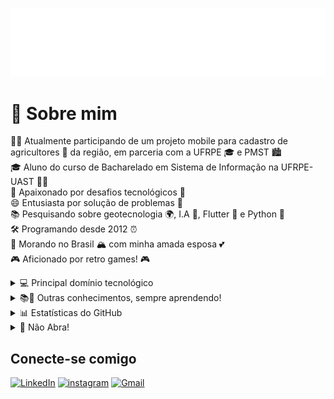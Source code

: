 
![GIF Bruno](assets/gif.gif)

# 👾 Sobre mim  <br>
   🧑‍💻  Atualmente participando de um projeto mobile para cadastro de agricultores 🌾 da região, em parceria com a UFRPE 🎓 e PMST 🏙️<br>
   🎓  Aluno do curso de Bacharelado em Sistema de Informação na UFRPE-UAST 👨‍🎓<br>
   🌟  Apaixonado por desafios tecnológicos 🚀<br>
   😄  Entusiasta por solução de problemas 🧩<br>
   📚  Pesquisando sobre geotecnologia 🌍, I.A 🤖, Flutter 📱 e Python 🐍<br>
   🛠️  Programando desde 2012 ⏰<br>
   🏡  Morando no Brasil 🏔️ com minha amada esposa 💕<br>
   🎮  Aficionado por retro games! 🎮<br>

   []()
    <details>
    <summary>💻 Principal domínio tecnológico</summary>
    [![GitHub](https://img.shields.io/badge/GitHub-003?style=for-the-badge&logo=github)](https://docs.github.com/)
    [![Git](https://img.shields.io/badge/Git-003?style=for-the-badge&logo=git&logoColor=fff)](https://git-scm.com/doc)
    [![Flutter](https://img.shields.io/badge/Flutter-003?style=for-the-badge&logo=flutter&logoColor=fff)](https://git-scm.com/doc)
    [![Dart](https://img.shields.io/badge/Dart-003?style=for-the-badge&logo=dart&logoColor=fff)](https://git-scm.com/doc)
    [![Python](https://img.shields.io/badge/Python-003?style=for-the-badge&logo=python&logoColor=fff)](https://git-scm.com/doc)
    [![VSCode](https://img.shields.io/badge/VsCode-003?style=for-the-badge&logo=visual-studio-code&logoColor=fff)](https://git-scm.com/doc)
    ![Arduino](https://img.shields.io/badge/-Arduino-003?style=for-the-badge&logo=Arduino&logoColor=white)
    ![Firebase](https://img.shields.io/badge/firebase-003?style=for-the-badge&logo=firebase&logoColor=white)
    ![Figma](https://img.shields.io/badge/figma-003?style=for-the-badge&logo=figma&logoColor=white)
    ![Canva](https://img.shields.io/badge/Canva-003?style=for-the-badge&logo=Canva&logoColor=white)
    </details>
    <details>
    <summary>📚🌱 Outras conhecimentos, sempre aprendendo!</summary>
    <p>
    ![Docker](https://img.shields.io/badge/Docker-003?style=for-the-badge&logo=docker&logoColor=white)
    ![Swift](https://img.shields.io/badge/swift-003?style=for-the-badge&logo=swift&logoColor=white)
    ![Kotlin](https://img.shields.io/badge/kotlin-003?style=for-the-badge&logo=kotlin&logoColor=white)
    ![React Native](https://img.shields.io/badge/react_native-003?style=for-the-badge&logo=react&logoColor=white)
    ![JavaScript](https://img.shields.io/badge/javascript-003?style=for-the-badge&logo=javascript&logoColor=white)
    ![Java](https://img.shields.io/badge/java-003?style=for-the-badge&logo=openjdk&logoColor=white)
    ![C++](https://img.shields.io/badge/c++-003?style=for-the-badge&logo=c%2B%2B&logoColor=white)
    ![PHP](https://img.shields.io/badge/php-003?style=for-the-badge&logo=php&logoColor=white)
    ![HTML5](https://img.shields.io/badge/html5-003?style=for-the-badge&logo=html5&logoColor=white)
    ![Nginx](https://img.shields.io/badge/nginx-003?style=for-the-badge&logo=nginx&logoColor=white)
    ![Apache](https://img.shields.io/badge/apache-003?style=for-the-badge&logo=apache&logoColor=white)
    ![MongoDB](https://img.shields.io/badge/MongoDB-003?style=for-the-badge&logo=mongodb&logoColor=white)
    ![Angular](https://img.shields.io/badge/angular-003?style=for-the-badge&logo=angular&logoColor=white)
    ![Laravel](https://img.shields.io/badge/laravel-003?style=for-the-badge&logo=laravel&logoColor=white)
    ![React](https://img.shields.io/badge/react-003?style=for-the-badge&logo=react&logoColor=white)
    ![NPM](https://img.shields.io/badge/NPM-003?style=for-the-badge&logo=npm&logoColor=white)
    ![Django](https://img.shields.io/badge/django-003?style=for-the-badge&logo=django&logoColor=white)
    ![Next JS](https://img.shields.io/badge/Next-003?style=for-the-badge&logo=next.js&logoColor=white)
    ![NodeJS](https://img.shields.io/badge/node.js-003?style=for-the-badge&logo=node.js&logoColor=white)
    ![OpenGL](https://img.shields.io/badge/OpenGL-003?style=for-the-badge&logo=white)
    ![Gradle](https://img.shields.io/badge/Gradle-003?style=for-the-badge&logo=Gradle&logoColor=white)
    ![CMake](https://img.shields.io/badge/CMake-003?style=for-the-badge&logo=cmake&logoColor=white)
    </p>
    </details>
    <details>
    <summary>📊 Estatísticas do GitHub</summary>
    <p>
    ![GitHub Stats](https://github-readme-stats.vercel.app/api?username=arthsson&theme=transparent&bg_color=003&border_color=fff&show_icons=true&icon_color=fff&title_color=fff&text_color=FFF)
    ![Top Langs](https://github-readme-stats-git-masterrstaa-rickstaa.vercel.app/api/top-langs/?username=arthsson&layout=compact&bg_color=003&border_color=fff&title_color=fff&text_color=FFF)
    </p>
    </details>
    <details>
    <summary>🚫 Não Abra!</summary>
    <pre>
  Ei, eu disse para não abrir!
   Mas já que está aqui, quer ouvir uma piada?
   Por que a ULA se sentiu mal depois de um longo dia de trabalho?
   Porque tinha feito muitos cálculos e precisava de um "bit" de descanso!
 Gostou da piada?
!</pre>
    </details>

## Conecte-se comigo
[![LinkedIn](https://img.shields.io/badge/LinkedIn-003?style=for-the-badge&logo=linkedin&logoColor=fff)](https://www.linkedin.com/in/bruno-arthsson/)
[![instagram](https://img.shields.io/badge/Instagram-003?style=for-the-badge&logo=instagram&logoColor=fff)](https://www.instagram.com/b_arthsson/)
[![Gmail](https://img.shields.io/badge/Gmail-003?style=for-the-badge&logo=gmail&logoColor=fff)](mailto:arthzzon@gmailcom)


